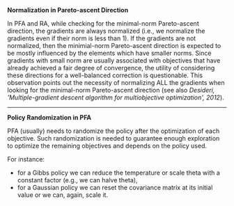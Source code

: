 **Normalization in Pareto-ascent Direction**

In PFA and RA, while checking for the minimal-norm Pareto-ascent direction, the gradients are always normalized (i.e., we normalize the gradients even if their norm is less than 1). If the gradients are not normalized, then the minimial-norm Pareto-ascent direction is expected to be mostly influenced by the elements which have smaller norms. Since gradients with small norm are usually associated with objectives that have already achieved a fair degree of convergence, the utility of considering these directions for a well-balanced correction is questionable. 
This observation points out the necessity of normalizing ALL the gradients when looking for the minimal-norm Pareto-ascent direction (see also *Desideri, 'Multiple-gradient descent algorithm for multiobjective optimization', 2012*).

___
**Policy Randomization in PFA**

PFA (usually) needs to randomize the policy after the optimization of each objective. Such randomization is needed to guarantee enough exploration to optimize the remaining objectives and depends on the policy used. 

For instance: 
- for a Gibbs policy we can reduce the temperature or scale theta with a constant factor (e.g., we can halve theta),
- for a Gaussian policy we can reset the covariance matrix at its initial value or we can, again, scale it.